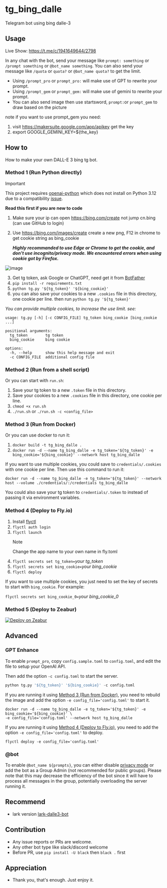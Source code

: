 # tg_bing_dalle

Telegram bot using bing dalle-3

## Usage

Live Show: https://t.me/c/1941649644/2798

In any chat with the bot, send your message like `prompt: something` or `/prompt something` or `@bot_name something`.
You can also send your message like `/quota` or `quota?` or `@bot_name quota?` to get the limit.

- Using `/prompt_pro` or `prompt_pro:` will make use of GPT to rewrite your prompt.
- Using `/prompt_gem` or `prompt_gem:` will make use of gemini to rewrite your prompt.
- You can also send image then use startsword, `prompt:`or `prompt_gem` to draw based on the picture  

note if you want to use prompt_gem you need:

1. visit https://makersuite.google.com/app/apikey get the key
2. export GOOGLE_GEMINI_KEY=${the_key}
 

## How to

How to make your own DALL-E 3 bing tg bot.

### Method 1 (Run Python directly)

> [!IMPORTANT]
> This project requires [openai-python](https://github.com/openai/openai-python) which does not install on Python 3.12 due to a compatibility [issue](https://github.com/openai/openai-python/issues/645).

**Read this first if you are new to code**

1. Make sure your ip can open https://bing.com/create not jump cn.bing (can use GitHub to login)
2. Use https://bing.com/images/create create a new png, F12 in chrome to get cookie string as bing_cookie

   **_Highly recommanded to use Edge or Chrome to get the cookie, and don't use incognito/privacy mode. We encountered errors when using cookie got by Firefox._**

  ![image](https://github.com/yihong0618/tg_bing_dalle/assets/15976103/103976c6-39b1-433c-b05f-b04174b4f89d)


3. Get tg token, ask Google or ChatGPT, need get it from [BotFather](https://t.me/BotFather)
4. `pip install -r requirements.txt`
5. `python tg.py '${tg_token}' '${bing_cookie}'`
6.  you can also save your cookies to a new `.cookies` file in this directory, one cookie per line. then run  `python tg.py '${tg_token}'`

_You can provide multiple cookies, to increase the use limit. see:_

```
usage: tg.py [-h] [-c CONFIG_FILE] tg_token bing_cookie [bing_cookie ...]

positional arguments:
  tg_token        tg token
  bing_cookie     bing cookie

options:
  -h, --help      show this help message and exit
  -c CONFIG_FILE  additional config file
```

### Method 2 (Run from a shell script)

Or you can start with `run.sh`:

1. Save your tg token to a new `.token` file in this directory.
2. Save your cookies to a new `.cookies` file in this directory, one cookie per line.
3. `chmod +x run.sh`
4. `./run.sh` or `./run.sh -c <config_file>`

### Method 3 (Run from Docker)

Or you can use docker to run it:

1. `docker build -t tg_bing_dalle .`
2. `docker run -d --name tg_bing_dalle -e tg_token='${tg_token}' -e bing_cookie='${bing_cookie}' --network host tg_bing_dalle`

If you want to use multiple cookies, you could save to `credentials/.cookies` with one cookie per line. Then use this command to run it:

`docker run -d --name tg_bing_dalle -e tg_token='${tg_token}' --network host --volume ./credentials/:/credentials tg_bing_dalle`

You could also save your tg token to `credentials/.token` to instead of passing it via environment variables.

### Method 4 (Deploy to Fly.io)

1. Install [flyctl](https://fly.io/docs/getting-started/installing-flyctl/)
2. `flyctl auth login`
3. `flyctl launch`
   > [!NOTE]
   > Change the app name to your own name in fly.toml
4. `flyctl secrets set tg_token=`_your tg_token_
5. `flyctl secrets set bing_cookie=`_your bing_cookie_
6. `flyctl deploy`

If you want to use multiple cookies, you just need to set the key of secrets to start with `bing_cookie`. For example:

`flyctl secrets set bing_cookie_0=`_your bing_cookie_0_  

### Method 5 (Deploy to Zeabur)

[![Deploy on Zeabur](https://zeabur.com/button.svg)](https://zeabur.com/templates/W66UCB?utm_source=tg_bing_dalle)

## Advanced

### GPT Enhance

To enable `prompt_pro`, copy `config.sample.toml` to `config.toml`, and edit the file to setup your OpenAI API.

Then add the option `-c config.toml` to start the server.
```python
python tg.py '${tg_token}' '${bing_cookie}' -c config.toml
```

If you are running it using [Method 3 (Run from Docker)](#method-3-run-from-docker), you need to rebuild the image and add the option `-e config_file='config.toml'` to start it.
```
docker run -d --name tg_bing_dalle -e tg_token='${tg_token}' -e bing_cookie='${bing_cookie}' \
-e config_file='config.toml' --network host tg_bing_dalle
```

If you are running it using [Method 4 (Deploy to Fly.io)](#method-4-deploy-to-flyio), you need to add the option `-e config_file='config.toml'` to deploy.
```
flyctl deploy -e config_file='config.toml'
```

### @bot

To enable `@bot_name ${prompts}`, you can either disable [privacy mode](https://core.telegram.org/bots/features#privacy-mode) or add the bot as a Group Admin (not recommended for public groups).
Please note that this may decrease the efficiency of the bot since it will have to process all messages in the group, potentially overloading the server running it.


## Recommend

- lark version [lark-dalle3-bot](https://github.com/mrchi/lark-dalle3-bot)

## Contribution

- Any issue reports or PRs are welcome.
- Any other bot type like slack/discord welcome
- Before PR, use `pip install -U black` then `black .` first

## Appreciation

- Thank you, that's enough. Just enjoy it.
